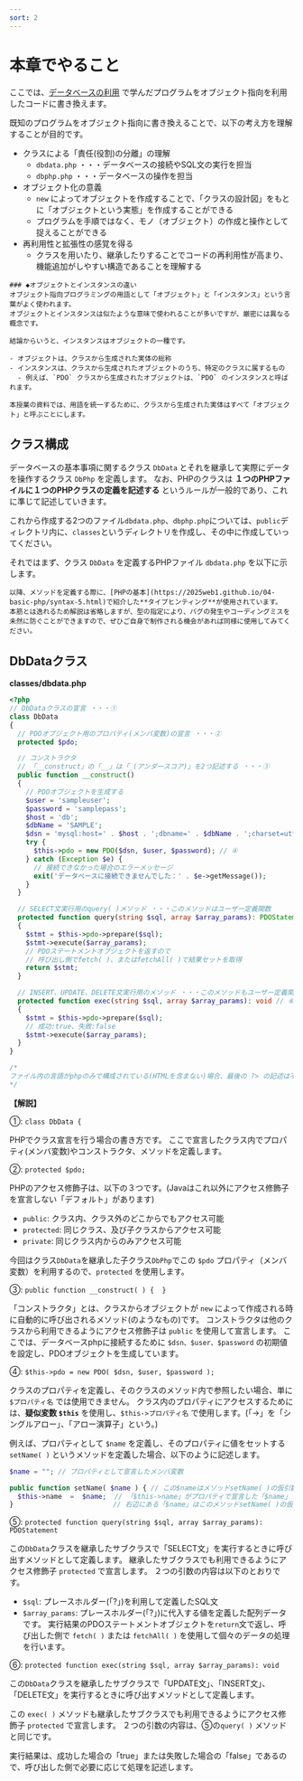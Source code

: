 ```yaml
---
sort: 2
---
```


# 本章でやること

ここでは、[データベースの利用](https://2025web1.github.io/07-database/) で学んだプログラムをオブジェクト指向を利用したコードに書き換えます。

既知のプログラムをオブジェクト指向に書き換えることで、以下の考え方を理解することが目的です。

- クラスによる「責任(役割)の分離」の理解
  - `dbdata.php` ・・・データベースの接続やSQL文の実行を担当
  - `dbphp.php` ・・・データベースの操作を担当
- オブジェクト化の意義
  - `new` によってオブジェクトを作成することで、「クラスの設計図」をもとに「オブジェクトという実態」を作成することができる
  - プログラムを手順ではなく、モノ（オブジェクト）の作成と操作として捉えることができる
- 再利用性と拡張性の感覚を得る
  - クラスを用いたり、継承したりすることでコードの再利用性が高まり、機能追加がしやすい構造であることを理解する

```tip
### ◆オブジェクトとインスタンスの違い
オブジェクト指向プログラミングの用語として「オブジェクト」と「インスタンス」という言葉がよく使われます。
オブジェクトとインスタンスは似たような意味で使われることが多いですが、厳密には異なる概念です。

結論からいうと、インスタンスはオブジェクトの一種です。

- オブジェクトは、クラスから生成された実体の総称
- インスタンスは、クラスから生成されたオブジェクトのうち、特定のクラスに属するもの
  - 例えば、`PDO` クラスから生成されたオブジェクトは、`PDO` のインスタンスと呼ばれます。

本授業の資料では、用語を統一するために、クラスから生成された実体はすべて「オブジェクト」と呼ぶことにします。
```
  
## クラス構成

データベースの基本事項に関するクラス `DbData` とそれを継承して実際にデータを操作するクラス `DbPhp` を定義します。
なお、PHPのクラスは **１つのPHPファイルに１つのPHPクラスの定義を記述する** というルールが一般的であり、これに準じて記述していきます。

これから作成する2つのファイル`dbdata.php`、`dbphp.php`については、`public`ディレクトリ内に、`classes`というディレクトリを作成し、その中に作成していってください。

それではまず、クラス `DbData` を定義するPHPファイル `dbdata.php` を以下に示します。

```tip
以降、メソッドを定義する際に、[PHPの基本](https://2025web1.github.io/04-basic-php/syntax-5.html)で紹介した**タイプヒンティング**が使用されています。
本筋とは逸れるため解説は省略しますが、型の指定により、バグの発生やコーディングミスを未然に防ぐことができますので、ぜひご自身で制作される機会があれば同様に使用してみてください。
```

## DbDataクラス

**classes/dbdata.php**

```php
<?php
// DbDataクラスの宣言 ・・・①
class DbData
{
  // PDOオブジェクト用のプロパティ(メンバ変数)の宣言 ・・・②
  protected $pdo;

  // コンストラクタ
  // 「__construct」の「__」は「_(アンダースコア)」を2つ記述する ・・・③
  public function __construct()
  {
    // PDOオブジェクトを生成する
    $user = 'sampleuser';
    $password = 'samplepass';
    $host = 'db';
    $dbName = 'SAMPLE';
    $dsn = 'mysql:host=' . $host . ';dbname=' . $dbName . ';charset=utf8';
    try {
      $this->pdo = new PDO($dsn, $user, $password); // ④
    } catch (Exception $e) {
      // 接続できなかった場合のエラーメッセージ
      exit('データベースに接続できませんでした：' . $e->getMessage());
    }
  }

  // SELECT文実行用のquery( )メソッド ・・・このメソッドはユーザー定義関数
  protected function query(string $sql, array $array_params): PDOStatement // ⑤
  {
    $stmt = $this->pdo->prepare($sql);
    $stmt->execute($array_params);
    // PDOステートメントオブジェクトを返すので
    // 呼び出し側でfetch( )、またはfetchAll( )で結果セットを取得
    return $stmt;
  }

  // INSERT、UPDATE、DELETE文実行用のメソッド ・・・このメソッドもユーザー定義関数
  protected function exec(string $sql, array $array_params): void // ⑥
  {
    $stmt = $this->pdo->prepare($sql);
    // 成功:true、失敗:false
    $stmt->execute($array_params);
  }
}

/*
ファイル内の言語がphpのみで構成されている(HTMLを含まない)場合、最後の ?> の記述は不要です。
*/
```

**【解説】**

①: `class DbData {`

PHPでクラス宣言を行う場合の書き方です。
ここで宣言したクラス内でプロパティ(メンバ変数)やコンストラクタ、メソッドを定義します。

②: `protected $pdo;`

PHPのアクセス修飾子は、以下の３つです。(Javaはこれ以外にアクセス修飾子を宣言しない「デフォルト」があります)

- `public`: クラス内、クラス外のどこからでもアクセス可能
- `protected`: 同じクラス、及び子クラスからアクセス可能
- `private`: 同じクラス内からのみアクセス可能

今回はクラス`DbData`を継承した子クラス`DbPhp`でこの `$pdo` プロパティ（メンバ変数）を利用するので、`protected` を使用します。

③: `public function __construct( ) {  }`

「コンストラクタ」とは、クラスからオブジェクトが `new` によって作成される時に自動的に呼び出されるメソッド(のようなもの)です。
コンストラクタは他のクラスから利用できるようにアクセス修飾子は `public` を使用して宣言します。
ここでは、データベースphpに接続するために `$dsn、$user、$password` の初期値を設定し、PDOオブジェクトを生成しています。

④: `$this->pdo = new PDO( $dsn, $user, $password );`

クラスのプロパティを定義し、そのクラスのメソッド内で参照したい場合、単に `$プロパティ名` では使用できません。
クラス内のプロパティにアクセスするためには、**疑似変数 `$this`** を使用し、`$this->プロパティ名` で使用します。(「->」を「シングルアロー」、「アロー演算子」という。)

例えば、プロパティとして `$name` を定義し、そのプロパティに値をセットする `setName( )` というメソッドを定義した場合、以下のように記述します。

```php
$name = ""; // プロパティとして宣言したメンバ変数

public function setName( $name ) { // この$nameはメソッドsetName( )の仮引数
  $this->name  =  $name;  // 「$this->name」がプロパティで宣言した「$name」 
} 　                      // 右辺にある「$name」はこのメソッドsetName( )の仮引数
```

⑤: `protected function query(string $sql, array $array_params): PDOStatement`

この`DbData`クラスを継承したサブクラスで「SELECT文」を実行するときに呼び出すメソッドとして定義します。
継承したサブクラスでも利用できるようにアクセス修飾子 `protected` で宣言します。
２つの引数の内容は以下のとおりです。

- `$sql`: プレースホルダー(「?」)を利用して定義したSQL文
- `$array_params`: プレースホルダー(「?」)に代入する値を定義した配列データです。
実行結果のPDOステートメントオブジェクトを`return`文で返し、呼び出した側で `fetch( )` または `fetchAll( )` を使用して個々のデータの処理を行います。

⑥: `protected function exec(string $sql, array $array_params): void`

この`DbData`クラスを継承したサブクラスで「UPDATE文」、「INSERT文」、「DELETE文」を実行するときに呼び出すメソッドとして定義します。

この `exec( )` メソッドも継承したサブクラスでも利用できるようにアクセス修飾子 `protected` で宣言します。
２つの引数の内容は、⑤の`query( )` メソッドと同じです。

実行結果は、成功した場合の「true」または失敗した場合の「false」であるので、呼び出した側で必要に応じて処理を記述します。
